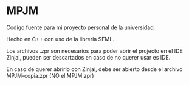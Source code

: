 # MPJM

Codigo fuente para mi proyecto personal de la universidad.

Hecho en C++ con uso de la libreria SFML.

Los archivos .zpr son necesarios para poder abrir el projecto en el IDE Zinjai, pueden ser descartados en caso de no querer usar es IDE.

En caso de querer abrirlo con Zinjai, debe ser abierto desde el archivo MPJM-copia.zpr (NO el MPJM.zpr)
